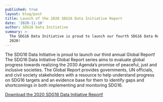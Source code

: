 ```yaml
---
published: true
layout: blog/post
title: Launch of the 2020 SDG16 Data Initiative Report
date: '2020-11-10'
author: SDG16 Data Initiative
summary: >-
  The SDG16 Data Initiative is proud to launch our fourth SDG16 Data Report for
  2020!
---
```

The SDG16 Data Initiative is proud to launch our third annual Global Report! The SDG16 Data Initiative Global Report series aims to evaluate global progress towards realizing the 2030 Agenda’s promise of peaceful, just and inclusive societies. The Global Report provides governments, UN officials, and civil society stakeholders with a resource to help understand progress on SDG16 targets and an evidence base for them to identify gaps and shortcomings in both implementing and monitoring SDG16.

[Download the 2020 SDG16 Data Initiative Report!](https://tapnetwork2030.org/wp-content/uploads/2020/11/SDG162020-Report-FINAL.pdf)
